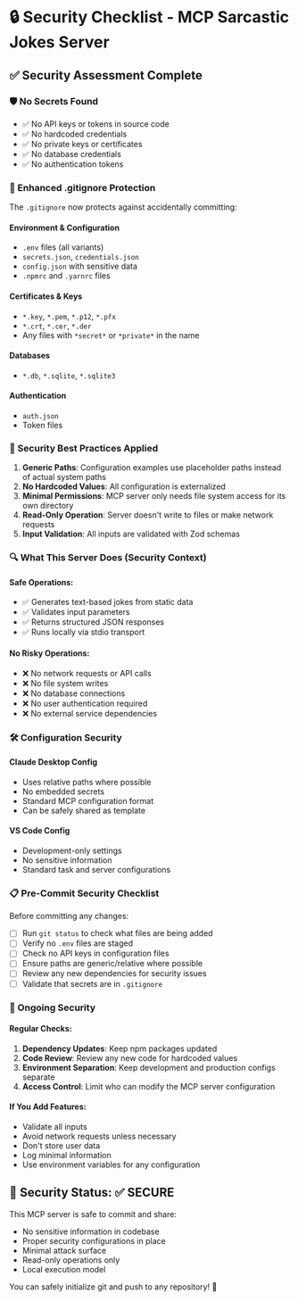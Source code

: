 # 🔒 Security Checklist - MCP Sarcastic Jokes Server

## ✅ Security Assessment Complete

### 🛡️ No Secrets Found
- ✅ No API keys or tokens in source code
- ✅ No hardcoded credentials
- ✅ No private keys or certificates
- ✅ No database credentials
- ✅ No authentication tokens

### 🔐 Enhanced .gitignore Protection

The `.gitignore` now protects against accidentally committing:

#### Environment & Configuration
- `.env` files (all variants)
- `secrets.json`, `credentials.json`
- `config.json` with sensitive data
- `.npmrc` and `.yarnrc` files

#### Certificates & Keys
- `*.key`, `*.pem`, `*.p12`, `*.pfx`
- `*.crt`, `*.cer`, `*.der`
- Any files with `*secret*` or `*private*` in the name

#### Databases
- `*.db`, `*.sqlite`, `*.sqlite3`

#### Authentication
- `auth.json`
- Token files

### 🚨 Security Best Practices Applied

1. **Generic Paths**: Configuration examples use placeholder paths instead of actual system paths
2. **No Hardcoded Values**: All configuration is externalized
3. **Minimal Permissions**: MCP server only needs file system access for its own directory
4. **Read-Only Operation**: Server doesn't write to files or make network requests
5. **Input Validation**: All inputs are validated with Zod schemas

### 🔍 What This Server Does (Security Context)

#### Safe Operations:
- ✅ Generates text-based jokes from static data
- ✅ Validates input parameters
- ✅ Returns structured JSON responses
- ✅ Runs locally via stdio transport

#### No Risky Operations:
- ❌ No network requests or API calls
- ❌ No file system writes
- ❌ No database connections
- ❌ No user authentication required
- ❌ No external service dependencies

### 🛠️ Configuration Security

#### Claude Desktop Config
- Uses relative paths where possible
- No embedded secrets
- Standard MCP configuration format
- Can be safely shared as template

#### VS Code Config
- Development-only settings
- No sensitive information
- Standard task and server configurations

### 📋 Pre-Commit Security Checklist

Before committing any changes:

- [ ] Run `git status` to check what files are being added
- [ ] Verify no `.env` files are staged
- [ ] Check no API keys in configuration files
- [ ] Ensure paths are generic/relative where possible
- [ ] Review any new dependencies for security issues
- [ ] Validate that secrets are in `.gitignore`

### 🔄 Ongoing Security

#### Regular Checks:
1. **Dependency Updates**: Keep npm packages updated
2. **Code Review**: Review any new code for hardcoded values
3. **Environment Separation**: Keep development and production configs separate
4. **Access Control**: Limit who can modify the MCP server configuration

#### If You Add Features:
- Validate all inputs
- Avoid network requests unless necessary
- Don't store user data
- Log minimal information
- Use environment variables for any configuration

## 🎯 Security Status: ✅ SECURE

This MCP server is safe to commit and share:
- No sensitive information in codebase
- Proper security configurations in place
- Minimal attack surface
- Read-only operations only
- Local execution model

You can safely initialize git and push to any repository! 🚀

